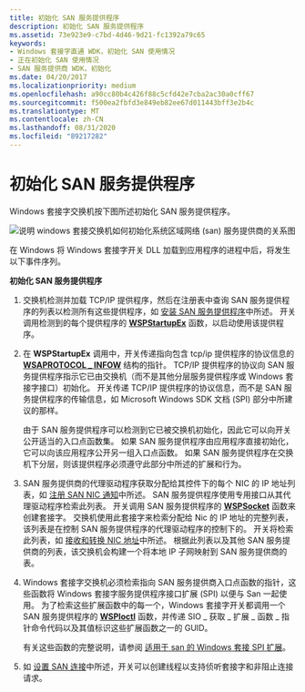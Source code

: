 ```yaml
---
title: 初始化 SAN 服务提供程序
description: 初始化 SAN 服务提供程序
ms.assetid: 73e923e9-c7bd-4d46-9d21-fc1392a79c65
keywords:
- Windows 套接字直通 WDK，初始化 SAN 使用情况
- 正在初始化 SAN 使用情况
- SAN 服务提供商 WDK，初始化
ms.date: 04/20/2017
ms.localizationpriority: medium
ms.openlocfilehash: a90cc80b4c426f88c5cfd42e7cba2ac30a0cff67
ms.sourcegitcommit: f500ea2fbfd3e849eb82ee67d011443bff3e2b4c
ms.translationtype: MT
ms.contentlocale: zh-CN
ms.lasthandoff: 08/31/2020
ms.locfileid: "89217282"
---
```

# <a name="initializing-a-san-service-provider"></a>初始化 SAN 服务提供程序





Windows 套接字交换机按下图所述初始化 SAN 服务提供程序。

![说明 windows 套接交换机如何初始化系统区域网络 (san) 服务提供商的关系图 ](images/apiflow1.png)

在 Windows 将 Windows 套接字开关 DLL 加载到应用程序的进程中后，将发生以下事件序列。

**初始化 SAN 服务提供程序**

1.  交换机检测并加载 TCP/IP 提供程序，然后在注册表中查询 SAN 服务提供程序的列表以检测所有这些提供程序，如 [安装 SAN 服务提供程序](installing-a-san-service-provider.md)中所述。 开关调用检测到的每个提供程序的 [**WSPStartupEx**](/previous-versions/windows/hardware/network/ff566321(v=vs.85)) 函数，以启动使用该提供程序。

2.  在 **WSPStartupEx** 调用中，开关传递指向包含 tcp/ip 提供程序的协议信息的 [**WSAPROTOCOL \_ INFOW**](/previous-versions/windows/hardware/network/ff565963(v=vs.85)) 结构的指针。 TCP/IP 提供程序的协议向 SAN 服务提供程序指示它已由交换机（而不是其他分层服务提供程序或 Windows 套接字接口）初始化。 开关传递 TCP/IP 提供程序的协议信息，而不是 SAN 服务提供程序的传输信息，如 Microsoft Windows SDK 文档 (SPI) 部分中所建议的那样。

    由于 SAN 服务提供程序可以检测到它已被交换机初始化，因此它可以向开关公开适当的入口点函数集。 如果 SAN 服务提供程序由应用程序直接初始化，它可以向该应用程序公开另一组入口点函数。 如果 SAN 服务提供程序在交换机下分层，则该提供程序必须遵守此部分中所述的扩展和行为。

3.  SAN 服务提供商的代理驱动程序获取分配给其控件下的每个 NIC 的 IP 地址列表，如 [注册 SAN NIC 通知](registering-for-san-nic-notifications.md)中所述。 SAN 服务提供程序使用专用接口从其代理驱动程序检索此列表。 开关调用 SAN 服务提供程序的 [**WSPSocket**](/previous-versions/windows/hardware/network/ff566319(v=vs.85)) 函数来创建套接字。 交换机使用此套接字来检索分配给 Nic 的 IP 地址的完整列表，该列表是在控制 SAN 服务提供程序的代理驱动程序的控制下的。 开关将检索此列表，如 [接收和转换 NIC 地址](receiving-and-translating-nic-addresses.md)中所述。 根据此列表以及其他 SAN 服务提供商的列表，该交换机会构建一个将本地 IP 子网映射到 SAN 服务提供商的表。

4.  Windows 套接字交换机必须检索指向 SAN 服务提供商入口点函数的指针，这些函数将 Windows 套接字服务提供程序接口扩展 (SPI) 以便与 San 一起使用。 为了检索这些扩展函数中的每一个，Windows 套接字开关都调用一个 SAN 服务提供程序的 [**WSPIoctl**](/previous-versions/windows/hardware/network/ff566296(v=vs.85)) 函数，并传递 SIO \_ 获取 \_ 扩展 \_ 函数 \_ 指针命令代码以及其值标识这些扩展函数之一的 GUID。

    有关这些函数的完整说明，请参阅 [适用于 san 的 Windows 套接 SPI 扩展](windows-sockets-spi-extensions-for-sans.md)。

5.  如 [设置 SAN 连接](setting-up-a-san-connection.md)中所述，开关可以创建线程以支持侦听套接字和非阻止连接请求。

 

